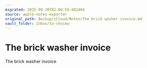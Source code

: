 ```yaml
---
migrated: 2025-09-20T02:06:59.882404
source: apple-notes-exporter
original_path: Backup/iCloud/Notes/The brick washer invoice.md
vault_folder: Inbox/to-review
---
```

# The brick washer invoice

The brick washer invoice

